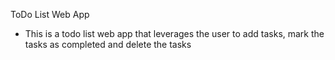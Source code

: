 ToDo List Web App

- This is a todo list web app that leverages the user to add tasks, mark the tasks as completed and delete the tasks
